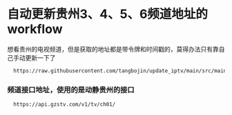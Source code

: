 # 自动更新贵州3、4、5、6频道地址的workflow
想看贵州的电视频道，但是获取的地址都是带令牌和时间戳的，莫得办法只有靠自己手动更新一下了
```bash
  https://raw.githubusercontent.com/tangbojin/update_iptv/main/src/main/resources/my_tv.m3u
```
### 频道接口地址，使用的是动静贵州的接口
```bash
  https://api.gzstv.com/v1/tv/ch01/
```
